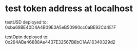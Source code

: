 # test token address at localhost 

testUSD deployed to: 0xba69BE40D4A4B09E3A5eB50990cc0aBE92Cd4E1F

testOptn deployed to: 0x294ABe46888Ae4437E32567B8bC1AA16340329d2